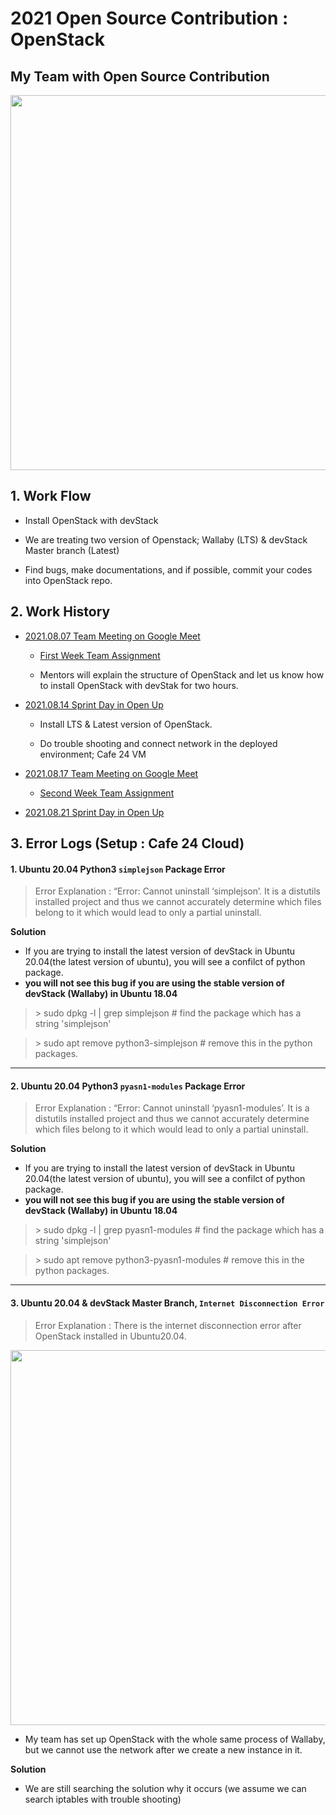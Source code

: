 # 2021 Open Source Contribution : OpenStack

## My Team with Open Source Contribution


<p align=center>
<img src="https://user-images.githubusercontent.com/40455392/129478937-548a7ad8-ff80-41ed-aee7-c41cd0806dce.png" width="600" />
<p/>

## 1. Work Flow

- Install OpenStack with devStack

- We are treating two version of Openstack; Wallaby (LTS) & devStack Master branch (Latest)

- Find bugs, make documentations, and if possible, commit your codes into OpenStack repo.


## 2. Work History

- [2021.08.07 Team Meeting on Google Meet](https://equus3144.medium.com/%EC%98%A4%ED%94%88%EC%86%8C%EC%8A%A4-%EC%BB%A8%ED%8A%B8%EB%A6%AC%EB%B7%B0%EC%85%98-1%EC%A3%BC%EC%B0%A8-%EB%A7%88%EC%8A%A4%ED%84%B0-%EC%B1%8C%EB%A6%B0%EC%A7%80-%EA%B8%B0%EA%B0%84-%EC%A7%84%ED%96%89-631c88d7dd58)


  - [First Week Team Assignment](https://play.openstack-kr.org/pages/viewpage.action?pageId=12943370)

  - Mentors will explain the structure of OpenStack and let us know how to install OpenStack with devStak for two hours.

- [2021.08.14 Sprint Day in Open Up](https://equus3144.medium.com/%EC%98%A4%ED%94%88%EC%86%8C%EC%8A%A4-%EC%BB%A8%ED%8A%B8%EB%A6%AC%EB%B7%B0%EC%85%98-1%EC%A3%BC%EC%B0%A8-%EC%8A%A4%ED%94%84%EB%A6%B0%ED%8A%B8-%EC%98%A4%ED%94%88%EC%8A%A4%ED%83%9D-%EC%84%A4%EC%B9%98-%EB%94%94%EB%B2%84%EA%B9%85%ED%95%98%EA%B8%B0-be44aed886)

  - Install LTS & Latest version of OpenStack.
  
  - Do trouble shooting and connect network in the deployed environment; Cafe 24 VM
  
- [2021.08.17 Team Meeting on Google Meet]()

  - [Second Week Team Assignment](https://play.openstack-kr.org/pages/viewpage.action?pageId=12943414)

- [2021.08.21 Sprint Day in Open Up]()
  
## 3. Error Logs (Setup : Cafe 24 Cloud)

#### 1. Ubuntu 20.04 Python3 `simplejson` Package Error
> Error Explanation : “Error: Cannot uninstall ‘simplejson’. 
> It is a distutils installed project and thus we cannot accurately determine which files belong to it which would lead to only a partial uninstall.

**Solution**
  - If you are trying to install the latest version of devStack in Ubuntu 20.04(the latest version of ubuntu), you will see a confilct of python package.
  - **you will not see this bug if you are using the stable version of devStack (Wallaby) in Ubuntu 18.04**
  > \> sudo dpkg -l | grep simplejson # find the package which has a string 'simplejson'
  
  > \> sudo apt remove python3-simplejson # remove this in the python packages.
  
---
#### 2. Ubuntu 20.04 Python3 `pyasn1-modules` Package Error
> Error Explanation : “Error: Cannot uninstall ‘pyasn1-modules’. 
> It is a distutils installed project and thus we cannot accurately determine which files belong to it which would lead to only a partial uninstall.

**Solution**
  - If you are trying to install the latest version of devStack in Ubuntu 20.04(the latest version of ubuntu), you will see a confilct of python package.
  - **you will not see this bug if you are using the stable version of devStack (Wallaby) in Ubuntu 18.04**
  > \> sudo dpkg -l | grep pyasn1-modules # find the package which has a string 'simplejson'
  
  > \> sudo apt remove python3-pyasn1-modules # remove this in the python packages.

---
#### 3. Ubuntu 20.04 & devStack Master Branch, `Internet Disconnection Error`

> Error Explanation : There is the internet disconnection error after OpenStack installed in Ubuntu20.04.

<p align=center>
<img src="https://user-images.githubusercontent.com/40455392/129654755-ae727beb-133e-4ea9-a579-72f8a3b3770c.png" width="600" />
<p/>

- My team has set up OpenStack with the whole same process of Wallaby, but we cannot use the network after we create a new instance in it.

**Solution**
  - We are still searching the solution why it occurs (we assume we can search iptables with trouble shooting)


